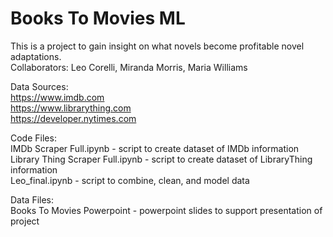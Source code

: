 # Books To Movies ML

This is a project to gain insight on what novels become profitable novel adaptations.</br>
Collaborators: Leo Corelli, Miranda Morris, Maria Williams

Data Sources:</br>
https://www.imdb.com</br>
https://www.librarything.com</br>
https://developer.nytimes.com

Code Files:</br>
IMDb Scraper Full.ipynb - script to create dataset of IMDb information</br>
Library Thing Scraper Full.ipynb - script to create dataset of LibraryThing information</br>
Leo_final.ipynb - script to combine, clean, and model data

Data Files:</br>
Books To Movies Powerpoint - powerpoint slides to support presentation of project
